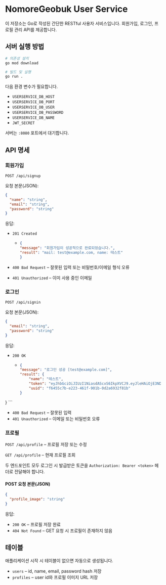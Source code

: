 # NomoreGeobuk User Service

이 저장소는 Go로 작성된 간단한 RESTful 사용자 서비스입니다.
회원가입, 로그인, 프로필 관리 API를 제공합니다.

## 서버 실행 방법

```bash
# 의존성 설치
go mod download

# 빌드 및 실행
go run .
```

다음 환경 변수가 필요합니다.

- `USERSERVICE_DB_HOST`
- `USERSERVICE_DB_PORT`
- `USERSERVICE_DB_USER`
- `USERSERVICE_DB_PASSWORD`
- `USERSERVICE_DB_NAME`
- `JWT_SECRET`

서버는 `:8080` 포트에서 대기합니다.

## API 명세

### 회원가입

`POST /api/signup`

요청 본문(JSON):
```json
{
  "name": "string",
  "email": "string",
  "password": "string"
}
```

응답:
- `201 Created` 
  - ```json
    {
    "message": "회원가입이 성공적으로 완료되었습니다.",
    "result": "mail: test@example.com, name: 테스트"
    }
    ``` 

- `400 Bad Request` – 잘못된 입력 또는 비밀번호/이메일 형식 오류
- `401 Unauthorized` – 이미 사용 중인 이메일

### 로그인

`POST /api/signin`

요청 본문(JSON):
```json
{
  "email": "string",
  "password": "string"
}
```

응답:
- `200 OK`
  - ```json
    {
    "message": "로그인 성공 [test@example.com]",
    "result": {
        "name": "테스트",
        "token": "eyJhbGciOiJIUzI1NiasdAScxS6IkpXVCJ9.eyJleHAiOjE3NDk4MdsHsjMsInVzZXJfaWQiOiJmNjQ1NWM3Yi1lMjIzLTQ2MWYtOTAxYi0wZJhnKjkzMmY4MWIifQ.AcjpFSCwnFMcQQVfs4NMNRnMkDIItd_qOf42_XfviJA",
        "uuid": "f6455c7b-e223-461f-901b-0d2a6932f81b"
    }
}
    ``` 
- `400 Bad Request` – 잘못된 입력
- `401 Unauthorized` – 이메일 또는 비밀번호 오류

### 프로필

`POST /api/profile` – 프로필 저장 또는 수정

`GET /api/profile` – 현재 프로필 조회

두 엔드포인트 모두 로그인 시 발급받은 토큰을 `Authorization: Bearer <token>` 헤더로 전달해야 합니다.

#### POST 요청 본문(JSON)
```json
{
  "profile_image": "string"
}
```

응답:
- `200 OK` – 프로필 저장 완료
- `404 Not Found` – GET 요청 시 프로필이 존재하지 않음

## 테이블

애플리케이션 시작 시 테이블이 없으면 자동으로 생성됩니다.
- `users` – id, name, email, password hash 저장
- `profiles` – user id와 프로필 이미지 URL 저장
